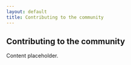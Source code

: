 ```yaml
---
layout: default
title: Contributing to the community
---
```


## Contributing to the community

Content placeholder.
